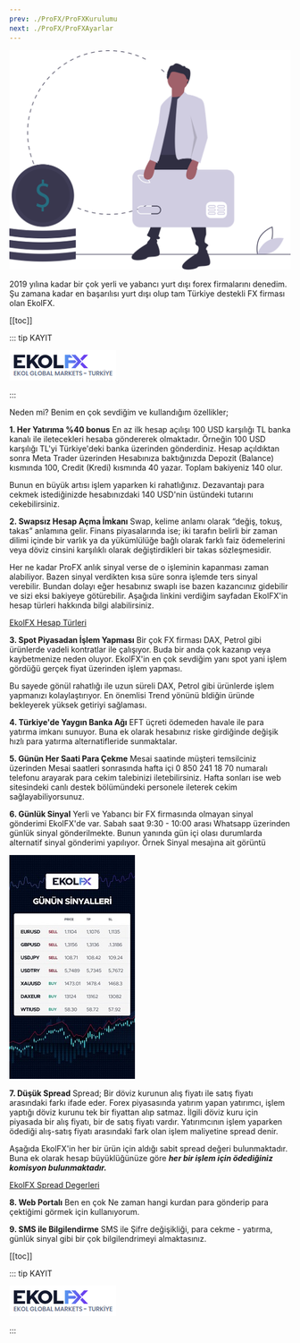 ```yaml
---
prev: ./ProFX/ProFXKurulumu
next: ./ProFX/ProFXAyarlar
---
```


![online ödeme](./img/pay_online.svg)

2019 yılına kadar bir çok yerli ve yabancı yurt dışı forex firmalarını denedim. 
Şu zamana kadar en başarılısı yurt dışı olup tam Türkiye destekli FX firması olan EkolFX. 

[[toc]]

::: tip KAYIT

<a href='https://www.ekolfx5.com/hesap-ac?ref=1959&utm_source=refout&utm_term=1959'><img src='./img/ekolfx.png' border="0" title='EkolFX Hesap Aç' alt='EkolFX Hesap Aç'/></a>

<!-- [**Şu linkten kayıt olabilirsiniz**](https://www.ekolfx5.com/hesap-ac?ref=1959&utm_source=refout&utm_term=1959)> -->

:::

Neden mi? Benim en çok sevdiğim ve kullandığım özellikler;

**1. Her Yatırıma %40 bonus**
En az ilk hesap açılışı 100 USD karşılığı TL banka kanalı ile iletecekleri hesaba göndererek olmaktadır. Örneğin 100 USD karşılığı TL'yi Türkiye'deki banka üzerinden gönderdiniz. Hesap açıldıktan sonra Meta Trader üzerinden Hesabınıza baktığınızda Depozit (Balance) kısmında 100, Credit (Kredi) kısmında 40 yazar.  Toplam bakiyeniz 140 olur. 

Bunun en büyük artısı işlem yaparken ki rahatlığınız. Dezavantajı para cekmek istediğinizde hesabınızdaki 140 USD'nin üstündeki tutarını cekebilirsiniz.

**2. Swapsız Hesap Açma İmkanı**
Swap, kelime anlamı olarak “değiş, tokuş, takas” anlamına gelir. Finans piyasalarında ise; iki tarafın belirli bir zaman dilimi içinde bir varlık ya da yükümlülüğe bağlı olarak farklı faiz ödemelerini veya döviz cinsini karşılıklı olarak değiştirdikleri bir takas sözleşmesidir.

Her ne kadar ProFX anlık sinyal verse de o işleminin kapanması zaman alabiliyor. Bazen sinyal verdikten kısa süre sonra işlemde ters sinyal verebilir. Bundan dolayı eğer hesabınız swaplı ise bazen kazancınız gidebilir ve sizi eksi bakiyeye götürebilir. Aşağıda linkini verdiğim sayfadan EkolFX'in hesap türleri hakkında bilgi alabilirsiniz.

[EkolFX Hesap Türleri](https://www.ekolfx5.com/accounts)

**3. Spot Piyasadan İşlem Yapması**
Bir çok FX firması DAX, Petrol gibi ürünlerde vadeli kontratlar ile çalışıyor. Buda bir anda çok kazanıp veya kaybetmenize neden oluyor. EkolFX'in en çok sevdiğim yanı spot yani işlem gördüğü gerçek fiyat üzerinden işlem yapması. 

Bu sayede gönül rahatlığı ile uzun süreli DAX, Petrol gibi ürünlerde işlem yapmanızı kolaylaştırıyor. En önemlisi Trend yönünü bldiğin üründe bekleyerek yüksek getiriyi sağlaması.

**4. Türkiye'de Yaygın Banka Ağı**
EFT üçreti ödemeden havale ile para yatırma imkanı sunuyor. Buna ek olarak hesabınız riske girdiğinde değişik hızlı para yatırma alternatifleride sunmaktalar.

**5. Günün Her Saati Para Çekme**
Mesai saatinde müşteri temsilciniz üzerinden Mesai saatleri sonrasında hafta içi 0 850 241 18 70 numaralı telefonu arayarak para cekim talebinizi iletebilirsiniz. Hafta sonları ise web sitesindeki canlı destek bölümündeki personele ileterek cekim sağlayabiliyorsunuz.
 
**6. Günlük Sinyal**
Yerli ve Yabancı bir FX firmasında olmayan sinyal gönderimi EkolFX'de var. Sabah saat 9:30 - 10:00 arası Whatsapp üzerinden günlük sinyal gönderilmekte. Bunun yanında gün içi olası durumlarda alternatif sinyal gönderimi yapılıyor. Örnek Sinyal mesajına ait görüntü 

![EkolFX Günlük Sinyal Örneği](./img/ekolfx-gunluk-sinyal.jpeg)
 
**7. Düşük Spread**
Spread; Bir döviz kurunun alış fiyatı ile satış fiyatı arasındaki farkı ifade eder. Forex piyasasında yatırım yapan yatırımcı, işlem yaptığı döviz kurunu tek bir fiyattan alıp satmaz. İlgili döviz kuru için piyasada bir alış fiyatı, bir de satış fiyatı vardır. Yatırımcının işlem yaparken ödediği alış-satış fiyatı arasındaki fark olan işlem maliyetine spread denir. 

Aşağıda EkolFX'in her bir ürün için aldığı sabit spread değeri bulunmaktadır. Buna ek olarak hesap büyüklüğünüze göre ***her bir işlem için ödediğiniz komisyon bulunmaktadır.***

[EkolFX Spread Degerleri](https://www.ekolfx5.com/spread)

**8. Web Portalı**
Ben en çok Ne zaman hangi kurdan para gönderip para çektiğimi görmek için kullanıyorum. 

**9. SMS ile Bilgilendirme**
SMS ile Şifre değişikliği, para cekme - yatırma, günlük sinyal gibi bir çok bilgilendrimeyi almaktasınız.


[[toc]]

::: tip KAYIT

<a href='https://www.ekolfx5.com/hesap-ac?ref=1959&utm_source=refout&utm_term=1959'><img src='./img/ekolfx.png' border="0" title='EkolFX Hesap Aç' alt='EkolFX Hesap Aç'/></a>

<!-- [**Şu linkten kayıt olabilirsiniz**](https://www.ekolfx5.com/hesap-ac?ref=1959&utm_source=refout&utm_term=1959) -->

:::
